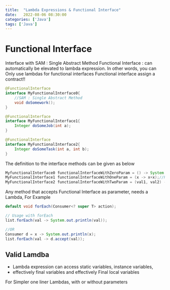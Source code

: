 ```yaml
---
title:  "Lambda Expressions & Functional Interface"
date:   2022-08-06 08:30:00
categories: ['Java']
tags: ['Java']
---
```


 
# Functional Interface

Interface with SAM : Single Abstract Method
Functional Interface : can automatically be elevated to lambda expression. In other words, you can Only use lambdas for functional interfaces
Functional interface assign a contract!!

```java
@FunctionalInterface
interface MyFunctionalInterface0{
    //SAM : Single Abstract Method
    void doSomework();
}

@FunctionalInterface
interface MyFunctionalInterface1{
    Integer doSomeJob(int a);
}

@FunctionalInterface
interface MyFunctionalInterface2{
    Integer doSomeTask(int a, int b);
}
```

The definition to the interface methods can be given as below
```java
MyfunctionalInterface0 functionalInterfaceWithZeroParam = () -> System.out.println("Some String");//Providing the definition to the abstract method
MyFunctionalInterface1 functionalInterfaceWithOneParam = (x -> x+x);//Providing the definition to the abstract method
MyFunctionalInterface2 functionalInterfaceWithTwoParam = (val1, val2) -> val1 * val2;//Valid Lambda as 2 arguments are expected
```

Any method that accepts Functional Interface as parameter, needs a Lambda, For Example
```java
default void forEach(Consumer<? super T> action);

// Usage with forEach        
list.forEach(val -> System.out.println(val));

//OR
Consumer d = x -> System.out.println(x);
list.forEach(val -> d.accept(val));
```
## Valid Lamdba

* Lambda expression can access static variables, instance variables,
* effectively final variables and effectively Final local variables

For Simpler one liner Lambdas, with or without parameters


